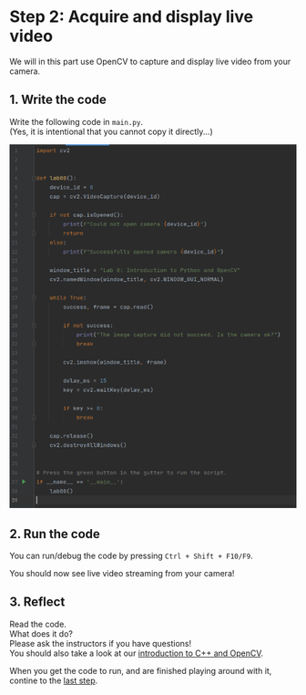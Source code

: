 # Step 2: Acquire and display live video
We will in this part use OpenCV to capture and display live video from your camera.

## 1. Write the code
Write the following code in `main.py`.   
(Yes, it is intentional that you cannot copy it directly...)

![Python code](img/code.png)

## 2. Run the code
You can run/debug the code by pressing `Ctrl + Shift + F10/F9`.

You should now see live video streaming from your camera!

## 3. Reflect
Read the code.   
What does it do?   
Please ask the instructors if you have questions!   
You should also take a look at our [introduction to C++ and OpenCV](resources/TEK5030-Compendium.pdf).

When you get the code to run, and are finished playing around with it, contine to the [last step](3-processing-live-video.md).
